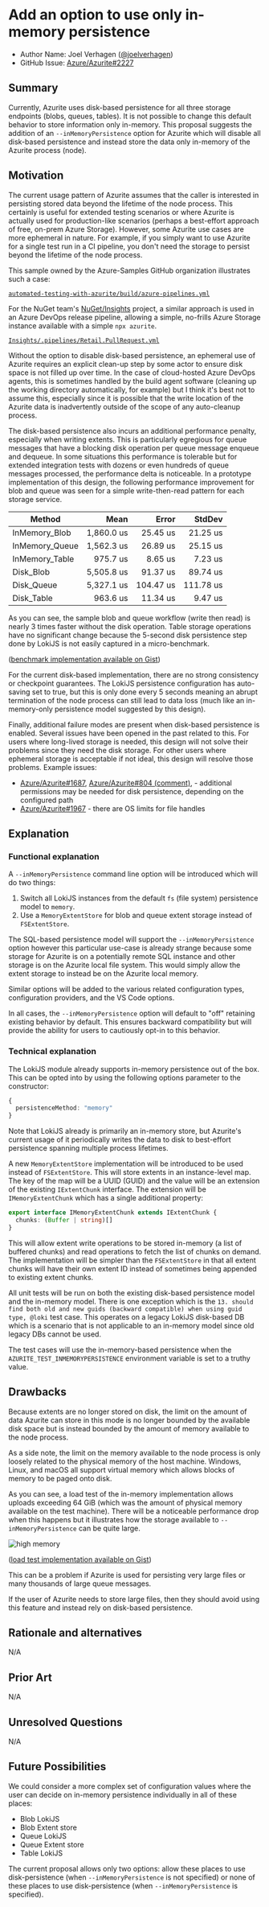 # Add an option to use only in-memory persistence

- Author Name: Joel Verhagen ([@joelverhagen](https://github.com/joelverhagen))
- GitHub Issue: [Azure/Azurite#2227](https://github.com/Azure/Azurite/issues/2227)

## Summary

Currently, Azurite uses disk-based persistence for all three storage endpoints (blobs, queues, tables). It is not
possible to change this default behavior to store information only in-memory. This proposal suggests the addition of an
`--inMemoryPersistence` option for Azurite which will disable all disk-based persistence and instead store the data only
in-memory of the Azurite process (node).

## Motivation 

The current usage pattern of Azurite assumes that the caller is interested in persisting stored data beyond the lifetime
of the node process. This certainly is useful for extended testing scenarios or where Azurite is actually used for
production-like scenarios (perhaps a best-effort approach of free, on-prem Azure Storage). However, some Azurite use
cases are more ephemeral in nature. For example, if you simply want to use Azurite for a single test run in a CI
pipeline, you don't need the storage to persist beyond the lifetime of the node process.

This sample owned by the Azure-Samples GitHub organization illustrates such a case:

[`automated-testing-with-azurite/build/azure-pipelines.yml`](https://github.com/Azure-Samples/automated-testing-with-azurite/blob/fb5323344056cfb2e43cbff91ed53858a71b2d8c/build/azure-pipelines.yml#L14-L22)

For the NuGet team's [NuGet/Insights](https://github.com/NuGet/Insights) project, a similar approach is used in an Azure
DevOps release pipeline, allowing a simple, no-frills Azure Storage instance available with a simple `npx azurite`.

[`Insights/.pipelines/Retail.PullRequest.yml`](https://github.com/NuGet/Insights/blob/5d0b5ed62a71b10d93d77f5135b4876a1b1bf4dc/.pipelines/Retail.PullRequest.yml#L164-L189)

Without the option to disable disk-based persistence, an ephemeral use of Azurite requires an explicit clean-up step by
some actor to ensure disk space is not filled up over time. In the case of cloud-hosted Azure DevOps agents, this is
sometimes handled by the build agent software (cleaning up the working directory automatically, for example) but I think
it's best not to assume this, especially since it is possible that the write location of the Azurite data is
inadvertently outside of the scope of any auto-cleanup process.

The disk-based persistence also incurs an additional performance penalty, especially when writing extents. This is
particularly egregious for queue messages that have a blocking disk operation per queue message enqueue and dequeue. In
some situations this performance is tolerable but for extended integration tests with dozens or even hundreds of queue
messages processed, the performance delta is noticeable. In a prototype implementation of this design, the following
performance improvement for blob and queue was seen for a simple write-then-read pattern for each storage service.

| Method         |       Mean |     Error |    StdDev |
| -------------- | ---------: | --------: | --------: |
| InMemory_Blob  | 1,860.0 us |  25.45 us |  21.25 us |
| InMemory_Queue | 1,562.3 us |  26.89 us |  25.15 us |
| InMemory_Table |   975.7 us |   8.65 us |   7.23 us |
| Disk_Blob      | 5,505.8 us |  91.37 us |  89.74 us |
| Disk_Queue     | 5,327.1 us | 104.47 us | 111.78 us |
| Disk_Table     |   963.6 us |  11.34 us |   9.47 us |

As you can see, the sample blob and queue workflow (write then read) is nearly 3 times faster without the disk
operation. Table storage operations have no significant change because the 5-second disk persistence step done by LokiJS
is not easily captured in a micro-benchmark. 

([benchmark implementation available on Gist](https://gist.github.com/joelverhagen/8394b3eaa276f4baa07806867b5caa37))

For the current disk-based implementation, there are no strong consistency or checkpoint guarantees. The LokiJS
persistence configuration has auto-saving set to true, but this is only done every 5 seconds meaning an abrupt
termination of the node process can still lead to data loss (much like an in-memory-only persistence model suggested by
this design).

Finally, additional failure modes are present when disk-based persistence is enabled. Several issues have been opened in
the past related to this. For users where long-lived storage is needed, this design will not solve their problems since
they need the disk storage. For other users where ephemeral storage is acceptable if not ideal, this design will resolve
those problems. Example issues:

- [Azure/Azurite#1687](https://github.com/Azure/Azurite/issues/1687), [Azure/Azurite#804
  (comment)](https://github.com/Azure/Azurite/issues/803#issuecomment-1244987098),  - additional permissions may be
  needed for disk persistence, depending on the configured path
- [Azure/Azurite#1967](https://github.com/Azure/Azurite/issues/1967) - there are OS limits for file handles

## Explanation

### Functional explanation

A ``--inMemoryPersistence`` command line option will be introduced which will do two things:

1. Switch all LokiJS instances from the default `fs` (file system) persistence model to `memory`.
1. Use a `MemoryExtentStore` for blob and queue extent storage instead of `FSExtentStore`.

The SQL-based persistence model will support the ``--inMemoryPersistence`` option however this particular use-case is
already strange because some storage for Azurite is on a potentially remote SQL instance and other storage is on the
Azurite local file system. This would simply allow the extent storage to instead be on the Azurite local memory.

Similar options will be added to the various related configuration types, configuration providers, and the VS Code
options.

In all cases, the ``--inMemoryPersistence`` option will default to "off" retaining existing behavior by default. This
ensures backward compatibility but will provide the ability for users to cautiously opt-in to this behavior.

### Technical explanation

The LokiJS module already supports in-memory persistence out of the box. This can be opted into by using the following
options parameter to the constructor:
```typescript
{
  persistenceMethod: "memory"
}
```

Note that LokiJS already is primarily an in-memory store, but Azurite's current usage of it periodically writes the data
to disk to best-effort persistence spanning multiple process lifetimes.

A new `MemoryExtentStore` implementation will be introduced to be used instead of `FSExtentStore`. This will store
extents in an instance-level map. The key of the map will be a UUID (GUID) and the value will be an extension of the
existing `IExtentChunk` interface. The extension will be `IMemoryExtentChunk` which has a single additional property:
```typescript
export interface IMemoryExtentChunk extends IExtentChunk {
  chunks: (Buffer | string)[]
}
```

This will allow extent write operations to be stored in-memory (a list of buffered chunks) and read operations to fetch
the list of chunks on demand. The implementation will be simpler than the `FSExtentStore` in that all extent chunks will
have their own extent ID instead of sometimes being appended to existing extent chunks.

All unit tests will be run on both the existing disk-based persistence model and the in-memory model. There is one
exception which is the `13. should find both old and new guids (backward compatible) when using guid type, @loki` test
case. This operates on a legacy LokiJS disk-based DB which is a scenario that is not applicable to an in-memory model
since old legacy DBs cannot be used.

The test cases will use the in-memory-based persistence when the `AZURITE_TEST_INMEMORYPERSISTENCE` environment variable
is set to a truthy value.

## Drawbacks

Because extents are no longer stored on disk, the limit on the amount of data Azurite can store in this mode is no
longer bounded by the available disk space but is instead bounded by the amount of memory available to the node process.

As a side note, the limit on the memory available to the node process is only loosely related to the physical memory of
the host machine. Windows, Linux, and macOS all support virtual memory which allows blocks of memory to be paged onto
disk.

As you can see, a load test of the in-memory implementation allows uploads exceeding 64 GiB (which was the amount of
physical memory available on the test machine). There will be a noticeable performance drop when this happens but it
illustrates how the storage available to `--inMemoryPersistence` can be quite large. 

![high memory](meta/resources/2023-10-in-memory-persistence/high-memory.png)

([load test implementation available on Gist](https://gist.github.com/joelverhagen/8394b3eaa276f4baa07806867b5caa37))

This can be a problem if Azurite is used for persisting very large files or many thousands of large queue messages.

If the user of Azurite needs to store large files, then they should avoid using this feature and instead rely on
disk-based persistence.

## Rationale and alternatives

N/A

## Prior Art

N/A

## Unresolved Questions

N/A

## Future Possibilities

We could consider a more complex set of configuration values where the user can decide on in-memory persistence
individually in all of these places:

- Blob LokiJS
- Blob Extent store
- Queue LokiJS
- Queue Extent store
- Table LokiJS

The current proposal allows only two options: allow these places to use disk-persistence (when `--inMemoryPersistence`
is not specified) or none of these places to use disk-persistence (when ``--inMemoryPersistence`` is specified).
